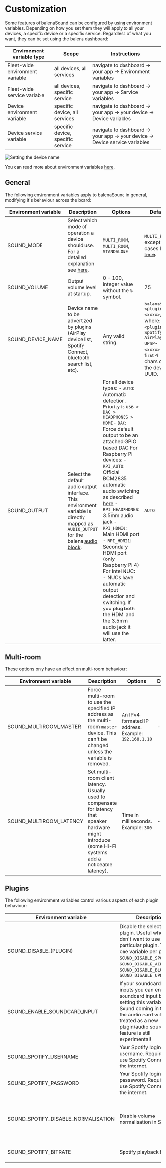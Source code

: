 # Customization

Some features of balenaSound can be configured by using environment variables. Depending on how you set them they will apply to all your devices, a specific device or a specific service. Regardless of what you want, they can be set using the balena dashboard:

| Environment variable type | Scope | Instructions |
| ------ | ------ | ------ |
| Fleet-wide environment variable | all devices, all services | navigate to dashboard -> your app -> Environment variables |
| Fleet-wide service variable | all devices, specific service | navigate to dashboard -> your app -> Service variables |
| Device environment variable | specific device, all services | navigate to dashboard -> your app -> your device -> Device variables |
| Device service variable | specific device, specific service | navigate to dashboard -> your app -> your device -> Device service variables |

![Setting the device name](https://raw.githubusercontent.com/balenalabs/balena-sound/master/docs/images/env-vars.png)

You can read more about environment variables [here](https://www.balena.io/docs/learn/manage/serv-vars/#fleet-environment-and-service-variables).

## General

The following environment variables apply to balenaSound in general, modifying it's behaviour across the board:

| Environment variable | Description | Options | Default |
| ------ | ------ | ------ | ------ |
| SOUND_MODE | Select which mode of operation a device should use. For a detailed explanation see [here](../docs/usage#modes-of-operation).| `MULTI_ROOM`, `MULTI_ROOM`, `STANDALONE` | `MULTI_ROOM`, except for cases listed [here](../docs/device-support). |
| SOUND_VOLUME | Output volume level at startup. | 0 - 100, integer value without the `%` symbol. | 75 |
| SOUND_DEVICE_NAME | Device name to be advertized by plugins (AirPlay device list, Spotify Connect, bluetooth search list, etc). | Any valid string. | `balenaSound <plugin> <xxxx>`, where:- `<plugin>` is `Spotify, AirPlay, UPnP`- `<xxxx>` the first 4 chars of the device UUID. |
| SOUND_OUTPUT | Select the default audio output interface. This environment variable is directly mapped as `AUDIO_OUTPUT` for the balena [audio block](https://github.com/balenablocks/audio/blob/master/README.md#environment-variables). | For all device types: - `AUTO`: Automatic detection. Priority is `USB > DAC > HEADPHONES > HDMI`- `DAC`: Force default output to be an attached GPIO based DAC For Raspberry Pi devices: - `RPI_AUTO`: Official BCM2835 automatic audio switching as described [here](https://www.raspberrypi.org/documentation/configuration/audio-config.md) - `RPI_HEADPHONES`: 3.5mm audio jack - `RPI_HDMI0`: Main HDMI port - `RPI_HDMI1`: Secondary HDMI port (only Raspberry Pi 4)  For Intel NUC: - NUCs have automatic output detection and switching. If you plug both the HDMI and the 3.5mm audio jack it will use the latter. | `AUTO` |

## Multi-room

These options only have an effect on multi-room behaviour:

| Environment variable | Description | Options | Default |
| --- | --- | --- | --- |
| SOUND_MULTIROOM_MASTER | Force multi-room to use the specified IP address as the multi-room `master` device. This can't be changed unless the variable is removed. | An IPv4 formated IP address. Example: `192.168.1.10` | --- |
| SOUND_MULTIROOM_LATENCY | Set multi-room client latency. Usually used to compensate for latency that speaker hardware might introduce (some Hi-Fi systems add a noticeable latency). | Time in milliseconds. Example: `300` | --- |

## Plugins

The following environment variables control various aspects of each plugin behaviour:

| Environment variable | Description | Options | Defaults |
| --- | --- | --- | --- |
| SOUND_DISABLE_(PLUGIN) | Disable the selected plugin. Useful when you don't want to use a particular plugin. There is one variable per plugin: - `SOUND_DISABLE_SPOTIFY`- `SOUND_DISABLE_AIRPLAY`- `SOUND_DISABLE_BLUETOOTH`- `SOUND_DISABLE_UPNP` | Plugin will be disabled if the variable exists regardless of it's value. | --- |
| SOUND_ENABLE_SOUNDCARD_INPUT | If your soundcard has inputs you can enable soundcard input by setting this variable. Sound coming in through the audio card will be treated as a new plugin/audio source.This feature is still experimental! | Plugin will be enabled if the variable exists regardless of it's value. | --- |
| SOUND_SPOTIFY_USERNAME | Your Spotify login username. Required to use Spotify Connect over the internet. | --- | --- |
| SOUND_SPOTIFY_PASSWORD | Your Spotify login passsword. Required to use Spotify Connect over the internet. | --- | --- |
| SOUND_SPOTIFY_DISABLE_NORMALISATION | Disable volume normalisation in Spotify. | Disabled if the variable exists regardless of it's value. | --- |
| SOUND_SPOTIFY_BITRATE | Spotify playback bitrate. | Bitrate in kbps: `90`, `160` or `320` | 160 |